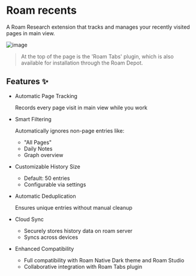 # Roam recents

A Roam Research extension that tracks and manages your recently visited pages in main view.

![image](https://github.com/user-attachments/assets/99a4e0f3-5441-4b4e-9c2c-c75567c2ca3e)




> At the top of the page is the 'Roam Tabs' plugin, which is also available for installation through the Roam Depot.

## Features ✨

- Automatic Page Tracking

    Records every page visit in main view while you work

- Smart Filtering

    Automatically ignores non-page entries like:

  - "All Pages"
  - Daily Notes
  - Graph overview

- Customizable History Size

  - Default: 50 entries
  - Configurable via settings

- Automatic Deduplication

    Ensures unique entries without manual cleanup

- Cloud Sync
  - Securely stores history data on roam server
  - Syncs across devices

- Enhanced Compatibility

  - Full compatibility with Roam Native Dark theme and Roam Studio
  - Collaborative integration with Roam Tabs plugin
